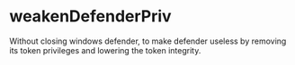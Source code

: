# weakenDefenderPriv
Without closing windows defender, to make defender useless by removing its token privileges and lowering the token integrity.
